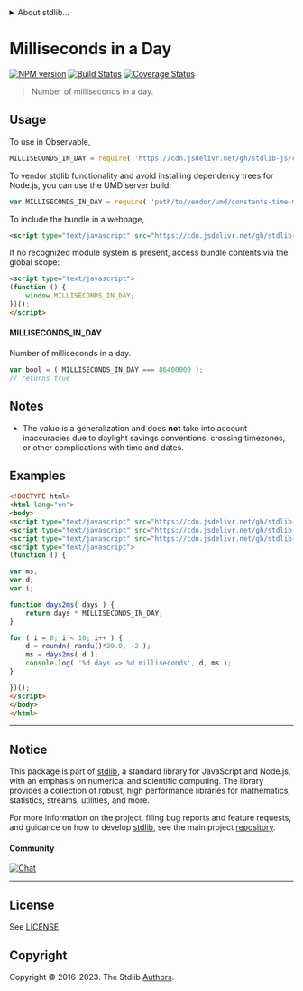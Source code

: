 <!--

@license Apache-2.0

Copyright (c) 2018 The Stdlib Authors.

Licensed under the Apache License, Version 2.0 (the "License");
you may not use this file except in compliance with the License.
You may obtain a copy of the License at

   http://www.apache.org/licenses/LICENSE-2.0

Unless required by applicable law or agreed to in writing, software
distributed under the License is distributed on an "AS IS" BASIS,
WITHOUT WARRANTIES OR CONDITIONS OF ANY KIND, either express or implied.
See the License for the specific language governing permissions and
limitations under the License.

-->


<details>
  <summary>
    About stdlib...
  </summary>
  <p>We believe in a future in which the web is a preferred environment for numerical computation. To help realize this future, we've built stdlib. stdlib is a standard library, with an emphasis on numerical and scientific computation, written in JavaScript (and C) for execution in browsers and in Node.js.</p>
  <p>The library is fully decomposable, being architected in such a way that you can swap out and mix and match APIs and functionality to cater to your exact preferences and use cases.</p>
  <p>When you use stdlib, you can be absolutely certain that you are using the most thorough, rigorous, well-written, studied, documented, tested, measured, and high-quality code out there.</p>
  <p>To join us in bringing numerical computing to the web, get started by checking us out on <a href="https://github.com/stdlib-js/stdlib">GitHub</a>, and please consider <a href="https://opencollective.com/stdlib">financially supporting stdlib</a>. We greatly appreciate your continued support!</p>
</details>

# Milliseconds in a Day

[![NPM version][npm-image]][npm-url] [![Build Status][test-image]][test-url] [![Coverage Status][coverage-image]][coverage-url] <!-- [![dependencies][dependencies-image]][dependencies-url] -->

> Number of milliseconds in a day.



<section class="usage">

## Usage

To use in Observable,

```javascript
MILLISECONDS_IN_DAY = require( 'https://cdn.jsdelivr.net/gh/stdlib-js/constants-time-milliseconds-in-day@umd/browser.js' )
```

To vendor stdlib functionality and avoid installing dependency trees for Node.js, you can use the UMD server build:

```javascript
var MILLISECONDS_IN_DAY = require( 'path/to/vendor/umd/constants-time-milliseconds-in-day/index.js' )
```

To include the bundle in a webpage,

```html
<script type="text/javascript" src="https://cdn.jsdelivr.net/gh/stdlib-js/constants-time-milliseconds-in-day@umd/browser.js"></script>
```

If no recognized module system is present, access bundle contents via the global scope:

```html
<script type="text/javascript">
(function () {
    window.MILLISECONDS_IN_DAY;
})();
</script>
```

#### MILLISECONDS_IN_DAY

Number of milliseconds in a day.

```javascript
var bool = ( MILLISECONDS_IN_DAY === 86400000 );
// returns true
```

</section>

<!-- /.usage -->

<section class="notes">

## Notes

-   The value is a generalization and does **not** take into account inaccuracies due to daylight savings conventions, crossing timezones, or other complications with time and dates. 

</section>

<!-- /.notes -->

<section class="examples">

## Examples

<!-- eslint no-undef: "error" -->

```html
<!DOCTYPE html>
<html lang="en">
<body>
<script type="text/javascript" src="https://cdn.jsdelivr.net/gh/stdlib-js/random-base-randu@umd/browser.js"></script>
<script type="text/javascript" src="https://cdn.jsdelivr.net/gh/stdlib-js/math-base-special-roundn@umd/browser.js"></script>
<script type="text/javascript" src="https://cdn.jsdelivr.net/gh/stdlib-js/constants-time-milliseconds-in-day@umd/browser.js"></script>
<script type="text/javascript">
(function () {

var ms;
var d;
var i;

function days2ms( days ) {
    return days * MILLISECONDS_IN_DAY;
}

for ( i = 0; i < 10; i++ ) {
    d = roundn( randu()*20.0, -2 );
    ms = days2ms( d );
    console.log( '%d days => %d milliseconds', d, ms );
}

})();
</script>
</body>
</html>
```

</section>

<!-- /.examples -->

<!-- Section for related `stdlib` packages. Do not manually edit this section, as it is automatically populated. -->

<section class="related">

</section>

<!-- /.related -->

<!-- Section for all links. Make sure to keep an empty line after the `section` element and another before the `/section` close. -->


<section class="main-repo" >

* * *

## Notice

This package is part of [stdlib][stdlib], a standard library for JavaScript and Node.js, with an emphasis on numerical and scientific computing. The library provides a collection of robust, high performance libraries for mathematics, statistics, streams, utilities, and more.

For more information on the project, filing bug reports and feature requests, and guidance on how to develop [stdlib][stdlib], see the main project [repository][stdlib].

#### Community

[![Chat][chat-image]][chat-url]

---

## License

See [LICENSE][stdlib-license].


## Copyright

Copyright &copy; 2016-2023. The Stdlib [Authors][stdlib-authors].

</section>

<!-- /.stdlib -->

<!-- Section for all links. Make sure to keep an empty line after the `section` element and another before the `/section` close. -->

<section class="links">

[npm-image]: http://img.shields.io/npm/v/@stdlib/constants-time-milliseconds-in-day.svg
[npm-url]: https://npmjs.org/package/@stdlib/constants-time-milliseconds-in-day

[test-image]: https://github.com/stdlib-js/constants-time-milliseconds-in-day/actions/workflows/test.yml/badge.svg?branch=v0.2.1
[test-url]: https://github.com/stdlib-js/constants-time-milliseconds-in-day/actions/workflows/test.yml?query=branch:v0.2.1

[coverage-image]: https://img.shields.io/codecov/c/github/stdlib-js/constants-time-milliseconds-in-day/main.svg
[coverage-url]: https://codecov.io/github/stdlib-js/constants-time-milliseconds-in-day?branch=main

<!--

[dependencies-image]: https://img.shields.io/david/stdlib-js/constants-time-milliseconds-in-day.svg
[dependencies-url]: https://david-dm.org/stdlib-js/constants-time-milliseconds-in-day/main

-->

[chat-image]: https://img.shields.io/gitter/room/stdlib-js/stdlib.svg
[chat-url]: https://app.gitter.im/#/room/#stdlib-js_stdlib:gitter.im

[stdlib]: https://github.com/stdlib-js/stdlib

[stdlib-authors]: https://github.com/stdlib-js/stdlib/graphs/contributors

[umd]: https://github.com/umdjs/umd
[es-module]: https://developer.mozilla.org/en-US/docs/Web/JavaScript/Guide/Modules

[deno-url]: https://github.com/stdlib-js/constants-time-milliseconds-in-day/tree/deno
[umd-url]: https://github.com/stdlib-js/constants-time-milliseconds-in-day/tree/umd
[esm-url]: https://github.com/stdlib-js/constants-time-milliseconds-in-day/tree/esm
[branches-url]: https://github.com/stdlib-js/constants-time-milliseconds-in-day/blob/main/branches.md

[stdlib-license]: https://raw.githubusercontent.com/stdlib-js/constants-time-milliseconds-in-day/main/LICENSE

</section>

<!-- /.links -->
